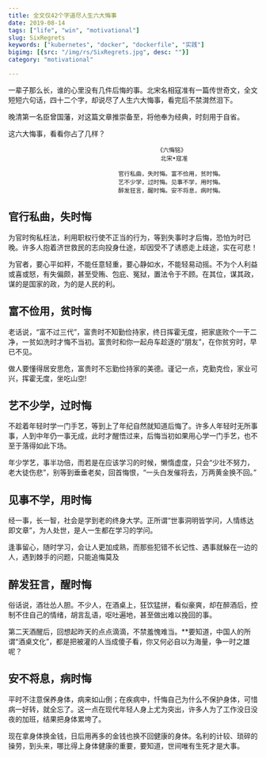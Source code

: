 ```yaml
---
title: 全文仅42个字道尽人生六大悔事
date: 2019-08-14
tags: ["life", "win", "motivational"]
slug: SixRegrets
keywords: ["kubernetes", "docker", "dockerfile", "实践"]
bigimg: [{src: "/img/rs/SixRegrets.jpg", desc: ""}]
category: "motivational"

---
```


一辈子那么长，谁的心里没有几件后悔的事。北宋名相寇准有一篇传世奇文，全文短短六句话，四十二个字，却说尽了人生六大悔事，看完后不禁潸然泪下。

晚清第一名臣曾国藩，对这篇文章推崇备至，将他奉为经典，时刻用于自省。

这六大悔事，看看你占了几样？

<!--more-->

```
                                          《六悔铭》
                                           北宋•寇准

                               官行私曲，失时悔。富不俭用，贫时悔。
                               艺不少学，过时悔。见事不学，用时悔。
                               醉发狂言，醒时悔。安不将息，病时悔。
```

## 官行私曲，失时悔



为官时徇私枉法，利用职权行使不正当的行为，等到失事时才后悔，恐怕为时已晚。许多人抱着济世救民的志向投身仕途，却因受不了诱惑走上歧途，实在可悲！



为官者，要心平如秤，不能任意轻重，要心静如水，不能轻易动摇。不为个人利益或喜或怒，有失偏颇，甚至受贿、包庇、冤狱，置法令于不顾。在其位，谋其政，谋的是国家的政，为的是人民的利。

## 富不俭用，贫时悔



老话说，“富不过三代”，富贵时不知勤俭持家，终日挥霍无度，把家底败个一干二净，一贫如洗时才悔不当初。富贵时和你一起舟车趁逐的“朋友”，在你贫穷时，早已不见。



做人要懂得居安思危，富贵时不忘勤俭持家的美德。谨记一点，克勤克俭，家业可兴，挥霍无度，坐吃山空!



## 艺不少学，过时悔



不趁着年轻时学一门手艺，等到上了年纪自然就知道后悔了。许多人年轻时无所事事，人到中年仍一事无成，此时才醒悟过来，后悔当初如果用心学一门手艺，也不至于落得如此下场。



年少学艺，事半功倍，而若是在应该学习的时候，懒惰虚度，只会“少壮不努力，老大徒伤悲”，别等到垂垂老矣，回首悔恨，“一头白发催将去，万两黄金换不回。”



## 见事不学，用时悔



经一事，长一智，社会是学到老的终身大学。正所谓“世事洞明皆学问，人情练达即文章”，为人处世，是人一生都在学习的学问。



逢事留心，随时学习，会让人更加成熟，而那些犯错不长记性、遇事就躲在一边的人，遇到棘手的问题，只能追悔莫及

## 醉发狂言，醒时悔



俗话说，酒壮怂人胆。不少人，在酒桌上，狂饮猛拼，看似豪爽，却在醉酒后，控制不住自己的情绪，胡言乱语，呕吐遍地，甚至做出难以挽回的事。



第二天酒醒后，回想起昨天的点点滴滴，不禁羞愧难当。**要知道，中国人的所谓“酒桌文化”，都是把被灌的人当成傻子看，你又何必自以为海量，争一时之雄呢？

## 安不将息，病时悔



平时不注意保养身体，病来如山倒；在疾病中，忏悔自己为什么不保护身体，可惜病一好转，就全忘了。这一点在现代年轻人身上尤为突出，许多人为了工作没日没夜的加班，结果把身体累垮了。



现在拿身体换金钱，日后用再多的金钱也换不回健康的身体。名利的计较、琐碎的操劳，到头来，哪比得上身体健康的重要，要知道，世间唯有生死才是大事。

<!--adsense-self-->
